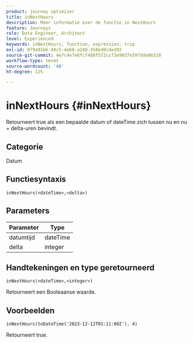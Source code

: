 ```yaml
---
product: journey optimizer
title: inNextHours
description: Meer informatie over de functie in NextHours
feature: Journeys
role: Data Engineer, Architect
level: Experienced
keywords: inNextHours, function, expression, trip
exl-id: 079a91b6-49c5-4e68-a240-358ed0cded92
source-git-commit: 4e7c4e7e6fcf488f572ccf3e9037e597dde06510
workflow-type: tm+mt
source-wordcount: '48'
ht-degree: 12%

---
```


# inNextHours {#inNextHours}

Retourneert true als een bepaalde datum of dateTime zich tussen nu en nu + delta-uren bevindt.

## Categorie

Datum

## Functiesyntaxis

`inNextHours(<dateTime>,<delta>)`

## Parameters

| Parameter | Type |
|-----------|------------------|
| datumtijd | dateTime |
| delta | integer |

## Handtekeningen en type geretourneerd

`inNextHours(<dateTime>,<integer>)`

Retourneert een Booleaanse waarde.

## Voorbeelden

`inNextHours(toDateTime('2023-12-12T01:11:00Z'), 4)`

Retourneert true.
